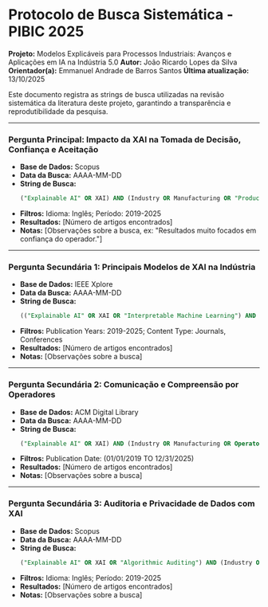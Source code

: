 # Protocolo de Busca Sistemática - PIBIC 2025

**Projeto:** Modelos Explicáveis para Processos Industriais: Avanços e Aplicações em IA na Indústria 5.0
**Autor:** João Ricardo Lopes da Silva
**Orientador(a):** Emmanuel Andrade de Barros Santos
**Última atualização:** 13/10/2025

Este documento registra as strings de busca utilizadas na revisão sistemática da literatura deste projeto, garantindo a transparência e reprodutibilidade da pesquisa.

---

### Pergunta Principal: Impacto da XAI na Tomada de Decisão, Confiança e Aceitação

-   **Base de Dados:** Scopus
-   **Data da Busca:** AAAA-MM-DD
-   **String de Busca:**
    ```sql
    ("Explainable AI" OR XAI) AND (Industry OR Manufacturing OR "Production Process*") AND (Trust OR Transparency OR Adoption OR "Decision Making" OR Performance OR Acceptance OR Reliability)
    ```
-   **Filtros:** Idioma: Inglês; Período: 2019-2025
-   **Resultados:** [Número de artigos encontrados]
-   **Notas:** [Observações sobre a busca, ex: "Resultados muito focados em confiança do operador."]

---

### Pergunta Secundária 1: Principais Modelos de XAI na Indústria

-   **Base de Dados:** IEEE Xplore
-   **Data da Busca:** AAAA-MM-DD
-   **String de Busca:**
    ```sql
    (("Explainable AI" OR XAI OR "Interpretable Machine Learning") AND (Industry OR "Industrial Process*" OR Manufacturing OR "Smart Manufacturing"))
    ```
-   **Filtros:** Publication Years: 2019-2025; Content Type: Journals, Conferences
-   **Resultados:** [Número de artigos encontrados]
-   **Notas:** [Observações sobre a busca]

---

### Pergunta Secundária 2: Comunicação e Compreensão por Operadores

-   **Base de Dados:** ACM Digital Library
-   **Data da Busca:** AAAA-MM-DD
-   **String de Busca:**
    ```sql
    ("Explainable AI" OR XAI) AND (Industry OR Manufacturing OR Operator*) AND (Visualization OR "User Interface" OR "Human-in-the-loop")
    ```
-   **Filtros:** Publication Date: (01/01/2019 TO 12/31/2025)
-   **Resultados:** [Número de artigos encontrados]
-   **Notas:** [Observações sobre a busca]

---

### Pergunta Secundária 3: Auditoria e Privacidade de Dados com XAI

-   **Base de Dados:** Scopus
-   **Data da Busca:** AAAA-MM-DD
-   **String de Busca:**
    ```sql
    ("Explainable AI" OR XAI OR "Algorithmic Auditing") AND (Industry OR "Industrial Data") AND (Privacy OR "Data Protection" OR GDPR OR Regulation)
    ```
-   **Filtros:** Idioma: Inglês; Período: 2019-2025
-   **Resultados:** [Número de artigos encontrados]
-   **Notas:** [Observações sobre a busca]